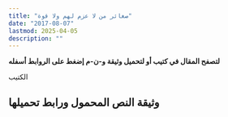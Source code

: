 ```yaml
---
title: "صغائر من لا عزم لهم ولا قوة"
date: "2017-08-07"
lastmod: 2025-04-05
description: ""
---
```

**لتصفح المقال في كتيب أو لتحميل وثيقة و-ن-م إضغط على الروابط أسفله**

الكتيب

## وثيقة النص المحمول ورابط تحميلها

###
